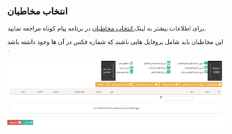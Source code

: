 ﻿## انتخاب مخاطبان

برای اطلاعات بیشتر به لینک[ انتخاب مخاطبان](https://github.com/1stco/PayamGostarDocs/blob/master/help%202.5.4/Marketing/moshtarak-abzar/gam%20se/select-Audience.md) در برنامه پیام کوتاه مراجعه نمایید.



این مخاطبان باید شامل پروفایل هایی باشند که شماره فکس در آن ها وجود داشته باشد .


![](advertising-sendinggroupfax-thirdstep.png)
